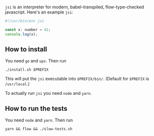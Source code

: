 `jsi` is an interpreter for modern, babel-transpiled, flow-type-checked
javascript. Here's an example `jsi`:

```js
#!/usr/bin/env jsi

const x: number = 42;
console.log(x);
```

## How to install

You need `go` and `upx`. Then run

`./install.sh $PREFIX`

This will put the `jsi` executable into `$PREFIX/bin/`. (Default for `$PREFIX` is `/usr/local`.)

To actually run `jsi` you need `node` and `yarn`.

## How to run the tests

You need `node` and `yarn`. Then run

`yarn && flow && ./slow-tests.sh`
